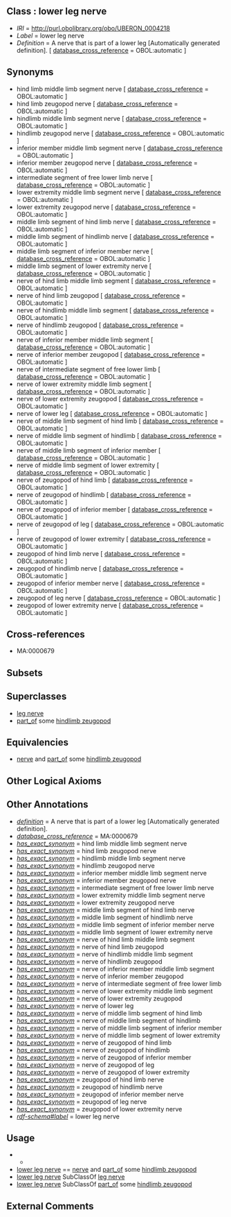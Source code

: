 
## Class : lower leg nerve

 * *IRI* = http://purl.obolibrary.org/obo/UBERON_0004218
 * *Label* = lower leg nerve
 * *Definition* = A nerve that is part of a lower leg [Automatically generated definition]. [ [database_cross_reference](../../ef/oboInOwl#hasDbXref.md) = OBOL:automatic ]

## Synonyms

 * hind limb middle limb segment nerve [ [database_cross_reference](../../ef/oboInOwl#hasDbXref.md) = OBOL:automatic ]
 * hind limb zeugopod nerve [ [database_cross_reference](../../ef/oboInOwl#hasDbXref.md) = OBOL:automatic ]
 * hindlimb middle limb segment nerve [ [database_cross_reference](../../ef/oboInOwl#hasDbXref.md) = OBOL:automatic ]
 * hindlimb zeugopod nerve [ [database_cross_reference](../../ef/oboInOwl#hasDbXref.md) = OBOL:automatic ]
 * inferior member middle limb segment nerve [ [database_cross_reference](../../ef/oboInOwl#hasDbXref.md) = OBOL:automatic ]
 * inferior member zeugopod nerve [ [database_cross_reference](../../ef/oboInOwl#hasDbXref.md) = OBOL:automatic ]
 * intermediate segment of free lower limb nerve [ [database_cross_reference](../../ef/oboInOwl#hasDbXref.md) = OBOL:automatic ]
 * lower extremity middle limb segment nerve [ [database_cross_reference](../../ef/oboInOwl#hasDbXref.md) = OBOL:automatic ]
 * lower extremity zeugopod nerve [ [database_cross_reference](../../ef/oboInOwl#hasDbXref.md) = OBOL:automatic ]
 * middle limb segment of hind limb nerve [ [database_cross_reference](../../ef/oboInOwl#hasDbXref.md) = OBOL:automatic ]
 * middle limb segment of hindlimb nerve [ [database_cross_reference](../../ef/oboInOwl#hasDbXref.md) = OBOL:automatic ]
 * middle limb segment of inferior member nerve [ [database_cross_reference](../../ef/oboInOwl#hasDbXref.md) = OBOL:automatic ]
 * middle limb segment of lower extremity nerve [ [database_cross_reference](../../ef/oboInOwl#hasDbXref.md) = OBOL:automatic ]
 * nerve of hind limb middle limb segment [ [database_cross_reference](../../ef/oboInOwl#hasDbXref.md) = OBOL:automatic ]
 * nerve of hind limb zeugopod [ [database_cross_reference](../../ef/oboInOwl#hasDbXref.md) = OBOL:automatic ]
 * nerve of hindlimb middle limb segment [ [database_cross_reference](../../ef/oboInOwl#hasDbXref.md) = OBOL:automatic ]
 * nerve of hindlimb zeugopod [ [database_cross_reference](../../ef/oboInOwl#hasDbXref.md) = OBOL:automatic ]
 * nerve of inferior member middle limb segment [ [database_cross_reference](../../ef/oboInOwl#hasDbXref.md) = OBOL:automatic ]
 * nerve of inferior member zeugopod [ [database_cross_reference](../../ef/oboInOwl#hasDbXref.md) = OBOL:automatic ]
 * nerve of intermediate segment of free lower limb [ [database_cross_reference](../../ef/oboInOwl#hasDbXref.md) = OBOL:automatic ]
 * nerve of lower extremity middle limb segment [ [database_cross_reference](../../ef/oboInOwl#hasDbXref.md) = OBOL:automatic ]
 * nerve of lower extremity zeugopod [ [database_cross_reference](../../ef/oboInOwl#hasDbXref.md) = OBOL:automatic ]
 * nerve of lower leg [ [database_cross_reference](../../ef/oboInOwl#hasDbXref.md) = OBOL:automatic ]
 * nerve of middle limb segment of hind limb [ [database_cross_reference](../../ef/oboInOwl#hasDbXref.md) = OBOL:automatic ]
 * nerve of middle limb segment of hindlimb [ [database_cross_reference](../../ef/oboInOwl#hasDbXref.md) = OBOL:automatic ]
 * nerve of middle limb segment of inferior member [ [database_cross_reference](../../ef/oboInOwl#hasDbXref.md) = OBOL:automatic ]
 * nerve of middle limb segment of lower extremity [ [database_cross_reference](../../ef/oboInOwl#hasDbXref.md) = OBOL:automatic ]
 * nerve of zeugopod of hind limb [ [database_cross_reference](../../ef/oboInOwl#hasDbXref.md) = OBOL:automatic ]
 * nerve of zeugopod of hindlimb [ [database_cross_reference](../../ef/oboInOwl#hasDbXref.md) = OBOL:automatic ]
 * nerve of zeugopod of inferior member [ [database_cross_reference](../../ef/oboInOwl#hasDbXref.md) = OBOL:automatic ]
 * nerve of zeugopod of leg [ [database_cross_reference](../../ef/oboInOwl#hasDbXref.md) = OBOL:automatic ]
 * nerve of zeugopod of lower extremity [ [database_cross_reference](../../ef/oboInOwl#hasDbXref.md) = OBOL:automatic ]
 * zeugopod of hind limb nerve [ [database_cross_reference](../../ef/oboInOwl#hasDbXref.md) = OBOL:automatic ]
 * zeugopod of hindlimb nerve [ [database_cross_reference](../../ef/oboInOwl#hasDbXref.md) = OBOL:automatic ]
 * zeugopod of inferior member nerve [ [database_cross_reference](../../ef/oboInOwl#hasDbXref.md) = OBOL:automatic ]
 * zeugopod of leg nerve [ [database_cross_reference](../../ef/oboInOwl#hasDbXref.md) = OBOL:automatic ]
 * zeugopod of lower extremity nerve [ [database_cross_reference](../../ef/oboInOwl#hasDbXref.md) = OBOL:automatic ]

## Cross-references

 * MA:0000679

## Subsets


## Superclasses

 * [leg nerve](../../UBERON/31/UBERON_0003431.md)
 * [part_of](../../BFO/50/BFO_0000050.md) some [hindlimb zeugopod](../../UBERON/23/UBERON_0003823.md)

## Equivalencies

 * [nerve](../../UBERON/21/UBERON_0001021.md) and [part_of](../../BFO/50/BFO_0000050.md) some [hindlimb zeugopod](../../UBERON/23/UBERON_0003823.md)

## Other Logical Axioms


## Other Annotations

 * *[definition](../../IAO/15/IAO_0000115.md)* = A nerve that is part of a lower leg [Automatically generated definition].
 * *[database_cross_reference](../../ef/oboInOwl#hasDbXref.md)* = MA:0000679
 * *[has_exact_synonym](../../ym/oboInOwl#hasExactSynonym.md)* = hind limb middle limb segment nerve
 * *[has_exact_synonym](../../ym/oboInOwl#hasExactSynonym.md)* = hind limb zeugopod nerve
 * *[has_exact_synonym](../../ym/oboInOwl#hasExactSynonym.md)* = hindlimb middle limb segment nerve
 * *[has_exact_synonym](../../ym/oboInOwl#hasExactSynonym.md)* = hindlimb zeugopod nerve
 * *[has_exact_synonym](../../ym/oboInOwl#hasExactSynonym.md)* = inferior member middle limb segment nerve
 * *[has_exact_synonym](../../ym/oboInOwl#hasExactSynonym.md)* = inferior member zeugopod nerve
 * *[has_exact_synonym](../../ym/oboInOwl#hasExactSynonym.md)* = intermediate segment of free lower limb nerve
 * *[has_exact_synonym](../../ym/oboInOwl#hasExactSynonym.md)* = lower extremity middle limb segment nerve
 * *[has_exact_synonym](../../ym/oboInOwl#hasExactSynonym.md)* = lower extremity zeugopod nerve
 * *[has_exact_synonym](../../ym/oboInOwl#hasExactSynonym.md)* = middle limb segment of hind limb nerve
 * *[has_exact_synonym](../../ym/oboInOwl#hasExactSynonym.md)* = middle limb segment of hindlimb nerve
 * *[has_exact_synonym](../../ym/oboInOwl#hasExactSynonym.md)* = middle limb segment of inferior member nerve
 * *[has_exact_synonym](../../ym/oboInOwl#hasExactSynonym.md)* = middle limb segment of lower extremity nerve
 * *[has_exact_synonym](../../ym/oboInOwl#hasExactSynonym.md)* = nerve of hind limb middle limb segment
 * *[has_exact_synonym](../../ym/oboInOwl#hasExactSynonym.md)* = nerve of hind limb zeugopod
 * *[has_exact_synonym](../../ym/oboInOwl#hasExactSynonym.md)* = nerve of hindlimb middle limb segment
 * *[has_exact_synonym](../../ym/oboInOwl#hasExactSynonym.md)* = nerve of hindlimb zeugopod
 * *[has_exact_synonym](../../ym/oboInOwl#hasExactSynonym.md)* = nerve of inferior member middle limb segment
 * *[has_exact_synonym](../../ym/oboInOwl#hasExactSynonym.md)* = nerve of inferior member zeugopod
 * *[has_exact_synonym](../../ym/oboInOwl#hasExactSynonym.md)* = nerve of intermediate segment of free lower limb
 * *[has_exact_synonym](../../ym/oboInOwl#hasExactSynonym.md)* = nerve of lower extremity middle limb segment
 * *[has_exact_synonym](../../ym/oboInOwl#hasExactSynonym.md)* = nerve of lower extremity zeugopod
 * *[has_exact_synonym](../../ym/oboInOwl#hasExactSynonym.md)* = nerve of lower leg
 * *[has_exact_synonym](../../ym/oboInOwl#hasExactSynonym.md)* = nerve of middle limb segment of hind limb
 * *[has_exact_synonym](../../ym/oboInOwl#hasExactSynonym.md)* = nerve of middle limb segment of hindlimb
 * *[has_exact_synonym](../../ym/oboInOwl#hasExactSynonym.md)* = nerve of middle limb segment of inferior member
 * *[has_exact_synonym](../../ym/oboInOwl#hasExactSynonym.md)* = nerve of middle limb segment of lower extremity
 * *[has_exact_synonym](../../ym/oboInOwl#hasExactSynonym.md)* = nerve of zeugopod of hind limb
 * *[has_exact_synonym](../../ym/oboInOwl#hasExactSynonym.md)* = nerve of zeugopod of hindlimb
 * *[has_exact_synonym](../../ym/oboInOwl#hasExactSynonym.md)* = nerve of zeugopod of inferior member
 * *[has_exact_synonym](../../ym/oboInOwl#hasExactSynonym.md)* = nerve of zeugopod of leg
 * *[has_exact_synonym](../../ym/oboInOwl#hasExactSynonym.md)* = nerve of zeugopod of lower extremity
 * *[has_exact_synonym](../../ym/oboInOwl#hasExactSynonym.md)* = zeugopod of hind limb nerve
 * *[has_exact_synonym](../../ym/oboInOwl#hasExactSynonym.md)* = zeugopod of hindlimb nerve
 * *[has_exact_synonym](../../ym/oboInOwl#hasExactSynonym.md)* = zeugopod of inferior member nerve
 * *[has_exact_synonym](../../ym/oboInOwl#hasExactSynonym.md)* = zeugopod of leg nerve
 * *[has_exact_synonym](../../ym/oboInOwl#hasExactSynonym.md)* = zeugopod of lower extremity nerve
 * *[rdf-schema#label](../../el/rdf-schema#label.md)* = lower leg nerve

## Usage

 * -
 * [lower leg nerve](../../UBERON/18/UBERON_0004218.md) == [nerve](../../UBERON/21/UBERON_0001021.md) and [part_of](../../BFO/50/BFO_0000050.md) some [hindlimb zeugopod](../../UBERON/23/UBERON_0003823.md)
 * [lower leg nerve](../../UBERON/18/UBERON_0004218.md) SubClassOf [leg nerve](../../UBERON/31/UBERON_0003431.md)
 * [lower leg nerve](../../UBERON/18/UBERON_0004218.md) SubClassOf [part_of](../../BFO/50/BFO_0000050.md) some [hindlimb zeugopod](../../UBERON/23/UBERON_0003823.md)

## External Comments

